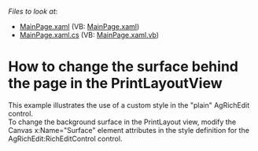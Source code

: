 <!-- default file list -->
*Files to look at*:

* [MainPage.xaml](./CS/ChangeBackColor/MainPage.xaml) (VB: [MainPage.xaml](./VB/ChangeBackColor/MainPage.xaml))
* [MainPage.xaml.cs](./CS/ChangeBackColor/MainPage.xaml.cs) (VB: [MainPage.xaml.vb](./VB/ChangeBackColor/MainPage.xaml.vb))
<!-- default file list end -->
# How to change the surface behind the page in the PrintLayoutView


<p>This example illustrates the use of a custom style in the "plain" AgRichEdit control.<br />
To change the background surface in the PrintLayout view, modify the Canvas x:Name="Surface" element attributes in the style definition for the AgRichEdit:RichEditControl control.</p>

<br/>


